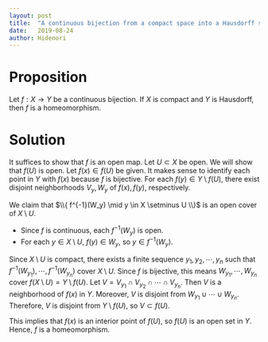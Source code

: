 ```yaml
---
layout: post
title:  "A continuous bijection from a compact space into a Hausdorff space is a homeomorphism"
date:   2019-08-24
author: Hidenori
---
```


# Proposition
Let $f: X \rightarrow Y$ be a continuous bijection.
If $X$ is compact and $Y$ is Hausdorff, then $f$ is a homeomorphism.

# Solution
It suffices to show that $f$ is an open map.
Let $U \subset X$ be open.
We will show that $f(U)$ is open.
Let $f(x) \in f(U)$ be given.
It makes sense to identify each point in $Y$ with $f(x)$ because $f$ is bijective.
For each $f(y) \in Y \setminus f(U)$, there exist disjoint neighborhoods $V_y, W_y$ of $f(x), f(y)$, respectively.

We claim that $\\{ f^{-1}(W_y) \mid y \in X \setminus U \\}$ is an open cover of $X \setminus U$.

* Since $f$ is continuous, each $f^{-1}(W_y)$ is open.
* For each $y \in X \setminus U$, $f(y) \in W_y$, so $y \in f^{-1}(W_y)$.

Since $X \setminus U$ is compact, there exists a finite sequence $y_1, y_2, \cdots, y_n$ such that $f^{-1}(W_{y_1}), \cdots, f^{-1}(W_{y_n})$ cover $X \setminus U$.
Since $f$ is bijective, this means $W_{y_1}, \cdots, W_{y_n}$ cover $f(X \setminus U) = Y \setminus f(U)$.
Let $V = V_{y_1} \cap V_{y_2} \cap \cdots \cap V_{y_n}$.
Then $V$ is a neighborhood of $f(x)$ in $Y$.
Moreover, $V$ is disjoint from $W_{y_1} \cup \cdots \cup W_{y_n}$.
Therefore, $V$ is disjoint from $Y \setminus f(U)$, so $V \subset f(U)$.

This implies that $f(x)$ is an interior point of $f(U)$, so $f(U)$ is an open set in $Y$.
Hence, $f$ is a homeomorphism.
